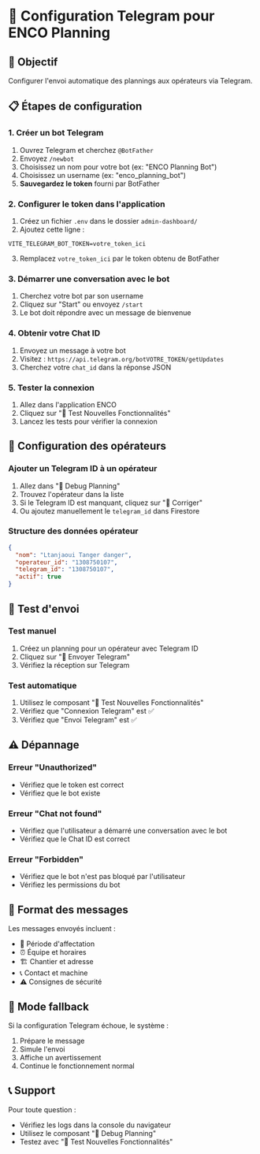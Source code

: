 # 📱 Configuration Telegram pour ENCO Planning

## 🎯 Objectif
Configurer l'envoi automatique des plannings aux opérateurs via Telegram.

## 📋 Étapes de configuration

### 1. Créer un bot Telegram
1. Ouvrez Telegram et cherchez `@BotFather`
2. Envoyez `/newbot`
3. Choisissez un nom pour votre bot (ex: "ENCO Planning Bot")
4. Choisissez un username (ex: "enco_planning_bot")
5. **Sauvegardez le token** fourni par BotFather

### 2. Configurer le token dans l'application
1. Créez un fichier `.env` dans le dossier `admin-dashboard/`
2. Ajoutez cette ligne :
```
VITE_TELEGRAM_BOT_TOKEN=votre_token_ici
```
3. Remplacez `votre_token_ici` par le token obtenu de BotFather

### 3. Démarrer une conversation avec le bot
1. Cherchez votre bot par son username
2. Cliquez sur "Start" ou envoyez `/start`
3. Le bot doit répondre avec un message de bienvenue

### 4. Obtenir votre Chat ID
1. Envoyez un message à votre bot
2. Visitez : `https://api.telegram.org/botVOTRE_TOKEN/getUpdates`
3. Cherchez votre `chat_id` dans la réponse JSON

### 5. Tester la connexion
1. Allez dans l'application ENCO
2. Cliquez sur "🧪 Test Nouvelles Fonctionnalités"
3. Lancez les tests pour vérifier la connexion

## 🔧 Configuration des opérateurs

### Ajouter un Telegram ID à un opérateur
1. Allez dans "🐛 Debug Planning"
2. Trouvez l'opérateur dans la liste
3. Si le Telegram ID est manquant, cliquez sur "🔧 Corriger"
4. Ou ajoutez manuellement le `telegram_id` dans Firestore

### Structure des données opérateur
```json
{
  "nom": "Ltanjaoui Tanger danger",
  "operateur_id": "1308750107",
  "telegram_id": "1308750107",
  "actif": true
}
```

## 🚀 Test d'envoi

### Test manuel
1. Créez un planning pour un opérateur avec Telegram ID
2. Cliquez sur "📱 Envoyer Telegram"
3. Vérifiez la réception sur Telegram

### Test automatique
1. Utilisez le composant "🧪 Test Nouvelles Fonctionnalités"
2. Vérifiez que "Connexion Telegram" est ✅
3. Vérifiez que "Envoi Telegram" est ✅

## ⚠️ Dépannage

### Erreur "Unauthorized"
- Vérifiez que le token est correct
- Vérifiez que le bot existe

### Erreur "Chat not found"
- Vérifiez que l'utilisateur a démarré une conversation avec le bot
- Vérifiez que le Chat ID est correct

### Erreur "Forbidden"
- Vérifiez que le bot n'est pas bloqué par l'utilisateur
- Vérifiez les permissions du bot

## 📱 Format des messages

Les messages envoyés incluent :
- 📅 Période d'affectation
- ⏰ Équipe et horaires
- 🏗️ Chantier et adresse
- 📞 Contact et machine
- ⚠️ Consignes de sécurité

## 🔄 Mode fallback

Si la configuration Telegram échoue, le système :
1. Prépare le message
2. Simule l'envoi
3. Affiche un avertissement
4. Continue le fonctionnement normal

## 📞 Support

Pour toute question :
- Vérifiez les logs dans la console du navigateur
- Utilisez le composant "🐛 Debug Planning"
- Testez avec "🧪 Test Nouvelles Fonctionnalités"